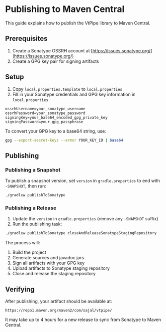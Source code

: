# Publishing to Maven Central

This guide explains how to publish the VtPipe library to Maven Central.

## Prerequisites

1. Create a Sonatype OSSRH account at [https://issues.sonatype.org/](https://issues.sonatype.org/)
2. Create a GPG key pair for signing artifacts

## Setup

1. Copy `local.properties.template` to `local.properties`
2. Fill in your Sonatype credentials and GPG key information in `local.properties`

```
ossrhUsername=your_sonatype_username
ossrhPassword=your_sonatype_password
signingKey=your_base64_encoded_gpg_private_key
signingPassword=your_gpg_passphrase
```

To convert your GPG key to a base64 string, use:

```bash
gpg --export-secret-keys --armor YOUR_KEY_ID | base64
```

## Publishing

### Publishing a Snapshot

To publish a snapshot version, set `version` in `gradle.properties` to end with `-SNAPSHOT`, then run:

```bash
./gradlew publishToSonatype
```

### Publishing a Release

1. Update the `version` in `gradle.properties` (remove any `-SNAPSHOT` suffix)
2. Run the publishing task:

```bash
./gradlew publishToSonatype closeAndReleaseSonatypeStagingRepository
```

The process will:
1. Build the project
2. Generate sources and javadoc jars
3. Sign all artifacts with your GPG key
4. Upload artifacts to Sonatype staging repository
5. Close and release the staging repository

## Verifying

After publishing, your artifact should be available at:

```
https://repo1.maven.org/maven2/com/sajal/vtpipe/
```

It may take up to 4 hours for a new release to sync from Sonatype to Maven Central.
